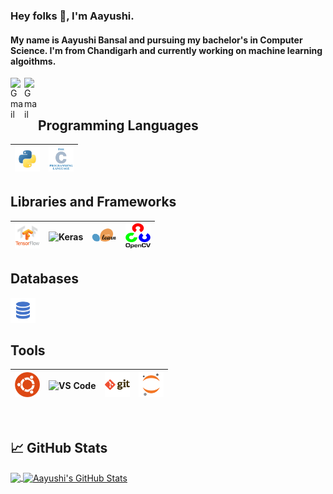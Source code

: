 ### Hey folks 👋, I'm Aayushi.

#### My name is Aayushi Bansal and pursuing my bachelor's in Computer Science. I'm from Chandigarh and currently working on machine learning algoithms.

  <a href="https://mail.google.com/ ">
  <img align="left" alt="Gmail" width="22px" src="https://cdn.jsdelivr.net/npm/simple-icons@3.12.2/icons/gmail.svg" />
</a>
<a href="https://www.linkedin.com/in/aayushi14/ ">
  <img align="left" alt="Gmail" width="22px" src="https://cdn.jsdelivr.net/npm/simple-icons@3.12.2/icons/linkedin.svg" />
</a>
<br /> <br />
<h2><b>Programming Languages </b></h2> 

<img title="Python" alt="Python" width="40px" src="https://raw.githubusercontent.com/github/explore/master/topics/python/python.png" />|<img title="C" alt="C" width="40px" src="https://raw.githubusercontent.com/github/explore/master/topics/c/c.png">
|--|--|

## Libraries and Frameworks

<img title="TensorFlow" alt="TensorFlow" width="40px" src="https://raw.githubusercontent.com/github/explore/master/topics/tensorflow/tensorflow.png">|<img title="Keras" alt="Keras" width="40px" src="https://upload.wikimedia.org/wikipedia/commons/thumb/a/ae/Keras_logo.svg/240px-Keras_logo.svg.png">|<img title="Scikit-Learn" alt="Scikit Learn" width="40px" src="https://raw.githubusercontent.com/github/explore/master/topics/scikit-learn/scikit-learn.png">|<img title="OpenCV" alt="OpenCV" width="40px" src="https://raw.githubusercontent.com/github/explore/master/topics/opencv/opencv.png">
|--|--|--|--|
## Databases

<img title="SQL" alt="SQL" width="40px" src="https://raw.githubusercontent.com/github/explore/master/topics/sql/sql.png">

## Tools

<img title="Ubuntu" alt="Ubuntu" width="40px" src="https://raw.githubusercontent.com/github/explore/master/topics/ubuntu/ubuntu.png">|<img title="VS Code" alt="VS Code" width="40px" src="https://img.icons8.com/fluent/48/000000/visual-studio-code-2019.png">|<img title="git" alt="git" width="40px" src="https://raw.githubusercontent.com/github/explore/master/topics/git/git.png">|<img title="Jupyter Notebook" alt="Jupyter" width="40px" src="https://raw.githubusercontent.com/github/explore/master/topics/jupyter-notebook/jupyter-notebook.png">
|--|--|--|--|

<br />

<h2><b>&#x1f4c8; GitHub Stats </b></h2> 
<a href="https://github.com/aayushi1499/aayushi1499">
  <img align="center" src="https://github-readme-stats.vercel.app/api/top-langs/?username=aayushi1499&hide=java,html,tex&title_color=ffffff&text_color=c9cacc&icon_color=2bbc8a&bg_color=1d1f21&langs_count=3" />
</a>
<a href="https://github.com/MartinHeinz/MartinHeinz">
  <img align="center" src="https://github-readme-stats.vercel.app/api?username=aayushi1499&show_icons=true&line_height=27&count_private=true&title_color=ffffff&text_color=c9cacc&icon_color=2bbc8a&bg_color=1d1f21" alt="Aayushi's GitHub Stats" />
</a>

